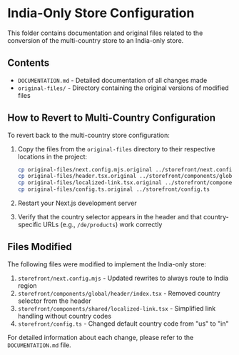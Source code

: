 # India-Only Store Configuration

This folder contains documentation and original files related to the conversion of the multi-country store to an India-only store.

## Contents

- `DOCUMENTATION.md` - Detailed documentation of all changes made
- `original-files/` - Directory containing the original versions of modified files

## How to Revert to Multi-Country Configuration

To revert back to the multi-country store configuration:

1. Copy the files from the `original-files` directory to their respective locations in the project:

   ```bash
   cp original-files/next.config.mjs.original ../storefront/next.config.mjs
   cp original-files/header.tsx.original ../storefront/components/global/header/index.tsx
   cp original-files/localized-link.tsx.original ../storefront/components/shared/localized-link.tsx
   cp original-files/config.ts.original ../storefront/config.ts
   ```

2. Restart your Next.js development server

3. Verify that the country selector appears in the header and that country-specific URLs (e.g., `/de/products`) work correctly

## Files Modified

The following files were modified to implement the India-only store:

1. `storefront/next.config.mjs` - Updated rewrites to always route to India region
2. `storefront/components/global/header/index.tsx` - Removed country selector from the header
3. `storefront/components/shared/localized-link.tsx` - Simplified link handling without country codes
4. `storefront/config.ts` - Changed default country code from "us" to "in"

For detailed information about each change, please refer to the `DOCUMENTATION.md` file. 